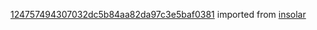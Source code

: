 [124757494307032dc5b84aa82da97c3e5baf0381](https://github.com/insolar/insolar/commit/124757494307032dc5b84aa82da97c3e5baf0381) imported from [insolar](https://github.com/insolar/insolar)
